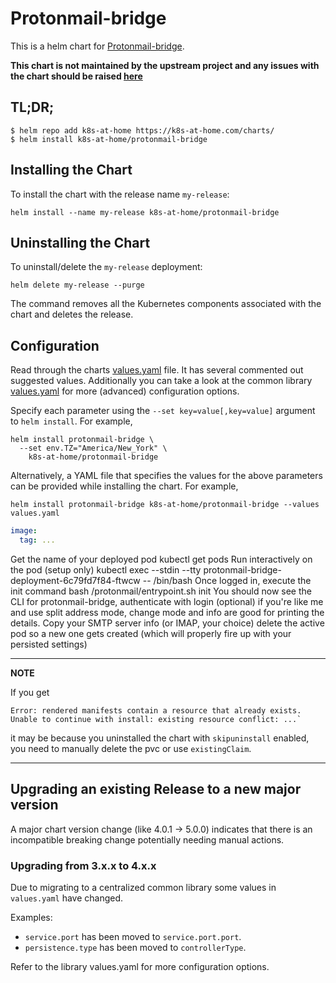 # Protonmail-bridge

This is a helm chart for [Protonmail-bridge](https://github.com/shenxn/protonmail-bridge-docker).

**This chart is not maintained by the upstream project and any issues with the chart should be raised [here](https://github.com/k8s-at-home/charts/issues/new/choose)**

## TL;DR;

```shell
$ helm repo add k8s-at-home https://k8s-at-home.com/charts/
$ helm install k8s-at-home/protonmail-bridge
```

## Installing the Chart

To install the chart with the release name `my-release`:

```console
helm install --name my-release k8s-at-home/protonmail-bridge
```

## Uninstalling the Chart

To uninstall/delete the `my-release` deployment:

```console
helm delete my-release --purge
```

The command removes all the Kubernetes components associated with the chart and deletes the release.

## Configuration
Read through the charts [values.yaml](https://github.com/k8s-at-home/charts/blob/master/charts/protonmail-bridge/values.yaml)
file. It has several commented out suggested values.
Additionally you can take a look at the common library [values.yaml](https://github.com/k8s-at-home/charts/blob/master/charts/common/values.yaml) for more (advanced) configuration options.

Specify each parameter using the `--set key=value[,key=value]` argument to `helm install`. For example,
```console
helm install protonmail-bridge \
  --set env.TZ="America/New_York" \
    k8s-at-home/protonmail-bridge
```
Alternatively, a YAML file that specifies the values for the above parameters can be provided while installing the
chart. For example,
```console
helm install protonmail-bridge k8s-at-home/protonmail-bridge --values values.yaml 
```

```yaml
image:
  tag: ...
```

Get the name of your deployed pod kubectl get pods
Run interactively on the pod (setup only) kubectl exec --stdin --tty protonmail-bridge-deployment-6c79fd7f84-ftwcw -- /bin/bash
Once logged in, execute the init command bash /protonmail/entrypoint.sh init
You should now see the CLI for protonmail-bridge, authenticate with login
(optional) if you're like me and use split address mode, change mode and info are good for printing the details.
Copy your SMTP server info (or IMAP, your choice)
delete the active pod so a new one gets created (which will properly fire up with your persisted settings)

---
**NOTE**

If you get
```console
Error: rendered manifests contain a resource that already exists. Unable to continue with install: existing resource conflict: ...`
```
it may be because you uninstalled the chart with `skipuninstall` enabled, you need to manually delete the pvc or use `existingClaim`.

---

## Upgrading an existing Release to a new major version

A major chart version change (like 4.0.1 -> 5.0.0) indicates that there is an incompatible breaking change potentially needing manual actions.

### Upgrading from 3.x.x to 4.x.x

Due to migrating to a centralized common library some values in `values.yaml` have changed.

Examples:

* `service.port` has been moved to `service.port.port`.
* `persistence.type` has been moved to `controllerType`.

Refer to the library values.yaml for more configuration options.
